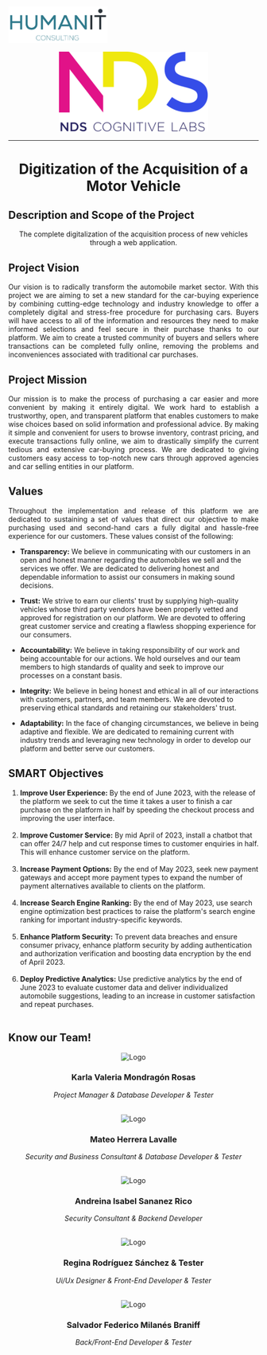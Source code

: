 <p align="left">
  <img src="Logos/humanIT.005.png" width="200" title="hover text">
</p>
<p align="center">
  <img src="Logos/NDS.svg" width="300" title="hover text">
</p>
<hr/>

<h1 align="center"> Digitization of the Acquisition of a Motor Vehicle </h1>

## Description and Scope of the Project 
<p align="center"> 
The complete digitalization of the acquisition process of new vehicles through a web application.
</p>
  
## Project Vision
<p align="justify"> 
Our vision is to radically transform the automobile market sector. With this project we are aiming to set a new standard for the car-buying experience by combining cutting-edge technology and industry knowledge to offer a completely digital and stress-free procedure for purchasing cars. Buyers will have access to all of the information and resources they need to make informed selections and feel secure in their purchase thanks to our platform. We aim to create a trusted community of buyers and sellers where transactions can be completed fully online, removing the problems and inconveniences associated with traditional car purchases.
</p>
  
## Project Mission
<p align="justify"> 
Our mission is to make the process of purchasing a car easier and more convenient by making it entirely digital. We work hard to establish a trustworthy, open, and transparent platform that enables customers to make wise choices based on solid information and professional advice. By making it simple and convenient for users to browse inventory, contrast pricing, and execute transactions fully online, we aim to drastically simplify the current tedious and extensive car-buying process. We are dedicated to giving customers easy access to top-notch new cars through approved agencies and car selling entities in our platform.
</p>

## Values
<p align="justify"> 
Throughout the implementation and release of this platform we are dedicated to sustaining a set of values that direct our objective to make purchasing used and second-hand cars a fully digital and hassle-free experience for our customers. These values consist of the following:
</p>

* <b>Transparency:</b> We believe in communicating with our customers in an open and honest manner regarding the automobiles we sell and the services we offer. We are dedicated to delivering honest and dependable information to assist our consumers in making sound decisions.

* <b>Trust:</b> We strive to earn our clients' trust by supplying high-quality vehicles whose third party vendors have been properly vetted and approved for registration on our platform. We are devoted to offering great customer service and creating a flawless shopping experience for our consumers.

* <b>Accountability:</b> We believe in taking responsibility of our work and being accountable for our actions. We hold ourselves and our team members to high standards of quality and seek to improve our processes on a constant basis.

* <b>Integrity:</b> We believe in being honest and ethical in all of our interactions with customers, partners, and team members. We are devoted to preserving ethical standards and retaining our stakeholders' trust.

* <b>Adaptability:</b> In the face of changing circumstances, we believe in being adaptive and flexible. We are dedicated to remaining current with industry trends and leveraging new technology in order to develop our platform and better serve our customers.

## SMART Objectives
<ol>
  <li> <b>Improve User Experience:</b> By the end of June 2023, with the release of the platform we seek to cut the time it takes a user to finish a car purchase on the platform in half by speeding the checkout process and improving the user interface. </li> <br>
  <li> <b>Improve Customer Service:</b> By mid April of 2023, install a chatbot that can offer 24/7 help and cut response times to customer enquiries in half. This will enhance customer service on the platform. </li> <br>
  <li> <b>Increase Payment Options:</b> By the end of May 2023, seek new payment gateways and accept more payment types to expand the number of payment alternatives available to clients on the platform. </li> <br>
  <li> <b>Increase Search Engine Ranking:</b> By the end of May 2023, use search engine optimization best practices to raise the platform's search engine ranking for important industry-specific keywords. </li> <br>
  <li> <b>Enhance Platform Security:</b> To prevent data breaches and ensure consumer privacy, enhance platform security by adding authentication and authorization verification and boosting data encryption by the end of April 2023. </li> <br>
  <li> <b>Deploy Predictive Analytics:</b> Use predictive analytics by the end of June 2023 to evaluate customer data and deliver individualized automobile suggestions, leading to an increase in customer satisfaction and repeat purchases. </li> <br>
</ol>

## Know our Team!

<div align="center">
    <img src="https://rotulosmatesanz.com/wp-content/uploads/2017/09/2000px-Google_G_Logo.svg_.png" alt="Logo" width="80" height="80">
    <h3 align="center">Karla Valeria Mondragón Rosas</h3>
    <p align="center"><i>Project Manager & Database Developer & Tester</i></p>
</div>

<br>

<div align="center">
    <img src="https://rotulosmatesanz.com/wp-content/uploads/2017/09/2000px-Google_G_Logo.svg_.png" alt="Logo" width="80" height="80">
    <h3 align="center">Mateo Herrera Lavalle</h3>
    <p align="center"><i>Security and Business Consultant & Database Developer & Tester</i></p>
</div>

<br>

<div align="center">
    <img src="https://rotulosmatesanz.com/wp-content/uploads/2017/09/2000px-Google_G_Logo.svg_.png" alt="Logo" width="80" height="80">
    <h3 align="center">Andreina Isabel Sananez Rico</h3>
    <p align="center"><i>Security Consultant & Backend Developer</i></p>
</div>

<br>

<div align="center">
    <img src="https://rotulosmatesanz.com/wp-content/uploads/2017/09/2000px-Google_G_Logo.svg_.png" alt="Logo" width="80" height="80">
    <h3 align="center">Regina Rodríguez Sánchez & Tester</h3>
    <p align="center"><i>Ui/Ux Designer & Front-End Developer & Tester</i></p>
</div>

<br>

<div align="center">
    <img src="https://rotulosmatesanz.com/wp-content/uploads/2017/09/2000px-Google_G_Logo.svg_.png" alt="Logo" width="80" height="80">
    <h3 align="center">Salvador Federico Milanés Braniff</h3>
    <p align="center"><i>Back/Front-End Developer & Tester</i></p>
</div>

